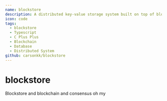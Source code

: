 ```yaml
---
name: blockstore
description: A distributed key-value storage system built on top of blockchain technology
icon: code
tags:
  - blockstore
  - Typescript
  - C Plus Plus
  - Blockchain
  - Database
  - Distributed System
github: carsonkk/blockstore
---
```


# blockstore

Blockstore and blockchain and consensus oh my